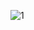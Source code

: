 ![1](https://github.com/kyujjang/Ai-competetion/assets/143861761/a00394cf-27e3-4bfc-ba9c-e222a45bd8e3)
